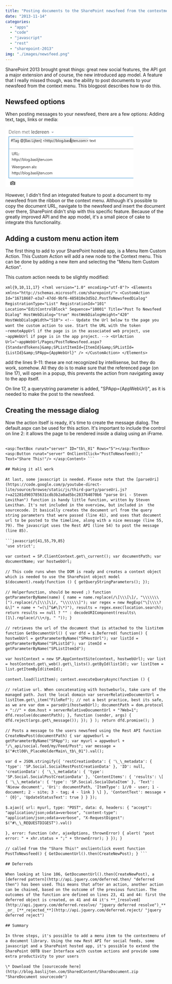 ```yaml
---
title: "Posting documents to the SharePoint newsfeed from the contextmenu"
date: "2013-11-14"
categories: 
  - "apps"
  - "code"
  - "javascript"
  - "rest"
  - "sharepoint-2013"
img: "./images/newsfeed.png"
---
```


SharePoint 2013 brought great things: great new social features, the API got a major extension and of course, the new introduced app model. A feature that I really missed though, was the ability to post documents to your newsfeed from the context menu. This blogpost describes how to do this.

## Newsfeed options

When posting messages to your newsfeed, there are a few options: Adding text, tags, links or media:

![](images/img_528171b655634.png)

However, I didn't find an integrated feature to post a document to my newsfeed from the ribbon or the context menu. Although it's possible to copy the document URL, navigate to the newsfeed and insert the document over there, SharePoint didn't ship with this specific feature. Because of the greatly improved API and the app model, it's a small piece of cake to integrate this functionality.

## Adding a custom menu action item

The first thing to add to your SharePoint hosted app, is a Menu Item Custom Action. This Custom Action will add a new node to the Context menu. This can be done by adding a new item and selecting the "Menu Item Custom Action".

This custom action needs to be slightly modified:

```xml{9,10,11,17} <?xml version="1.0" encoding="utf-8"?> <Elements xmlns="http://schemas.microsoft.com/sharepoint/"> <CustomAction Id="16718687-e3a7-47dd-9bf6-485810e3d5b2.PostToNewsfeedDialog" RegistrationType="List" RegistrationId="101" Location="EditControlBlock" Sequence="10001" Title="Post To Newsfeed Dialog" HostWebDialog="true" HostWebDialogHeight="420" HostWebDialogWidth="510"> <!-- Update the Url below to the page you want the custom action to use. Start the URL with the token ~remoteAppUrl if the page is in the associated web project, use ~appWebUrl if page is in the app project. --> <UrlAction Url="~appWebUrl/Pages/PostToNewsfeed.aspx?{StandardTokens}&amp;SPListItemId={ItemId}&amp;SPListId={ListId}&amp;SPApp={AppWebUrl}" /> </CustomAction> </Elements> ```

add the lines 9-11: these are not recognized by intellisense, but they do work, somehow. All they do is to make sure that the referenced page (on line 17), will open in a popup, this prevents the action from navigating away to the app itself.

On line 17, a querystring parameter is added, "SPApp={AppWebUrl}", as it is needed to make the post to the newsfeed.

## Creating the message dialog

Now the action itself is ready, it's time to create the message dialog. The default.aspx can be used for this action. It's important to include the control on line 2: it allows the page to be rendered inside a dialog using an iFrame.

```html{2} <asp:Content ContentPlaceHolderID="PlaceHolderMain" runat="server"> <WebPartPages:AllowFraming runat="server" ID="AllowIFraming1" />

<asp:TextBox runat="server" ID="tb\_01" Rows="5"></asp:TextBox> <asp:Button runat="server" OnClientClick="PostToNewsfeed();" Text="Share This!"/> </asp:Content> ```

## Making it all work

At last, some javascript is needed. Please note that the [parseUri](https://code.google.com/p/youtube-direct-lite/source/browse/static/js/third-party/parseUri.js?r=a21281d903785631cdb3b2a0ad5bc283764070b6 "parse Uri - Steven Levithan") function is handy little function, written by Steven Levithan. It's not included in the overview, but included in  the sourcecode. It basically creates the document url from the query string parameters that were passed (line 41), and uses that document url to be posted to the timeline, along with a nice message (line 55, 79). The javascript uses the Rest API (line 54) to post the message (line 85).

```javascript{41,55,79,85}
'use strict';

var context = SP.ClientContext.get\_current(); var documentPath; var documentName; var hostwebUrl;

// This code runs when the DOM is ready and creates a context object which is needed to use the SharePoint object model $(document).ready(function () { getQueryStringParameters(); });

// Helperfunction, should be moved ;) function getParameterByName(name) { name = name.replace(/\[\\\[\]/, "\\\\\\\[").replace(/\[\\\]\]/, "\\\\\\\]"); var regex = new RegExp("\[\\\\?&\]" + name + "=(\[^&#\]\*)"), results = regex.exec(location.search); return results == null ? "" : decodeURIComponent(results\[1\].replace(/\\+/g, " ")); }

// retrieves the url of the document that is attached to the listitem function GetDocumentUrl() { var dfd = $.Deferred( function() { hostwebUrl = getParameterByName("SPHostUrl"); var listId = getParameterByName("SPListId"); var itemId = getParameterByName("SPListItemId");

var hostContext = new SP.AppContextSite(context, hostwebUrl); var list = hostContext.get\_web().get\_lists().getById(listId); var listItem = list.getItemById(itemId);

context.load(listItem); context.executeQueryAsync(function () {

// relative url. When concatenating with hostweburls, take care of the managed path. Just the local domain var serverRelativeDocumentUrl = listItem.get\_item("FileRef"); // not a best practice, best its safe, as we are var dom = parseUri(hostwebUrl); documentPath = dom.protocol + "://" + dom.host + serverRelativeDocumentUrl + "?Web=1"; dfd.resolve(documentPath); }, function (sender, args) { dfd.reject(args.get\_message()); }); } ); return dfd.promise(); }

// Posts a message to the users newsfeed using the Rest API function CreateNewPost(documentPath) { var appweburl = getParameterByName("SPApp"); var myurl = appweburl + "/\_api/social.feed/my/Feed/Post"; var message = $("#ctl00\_PlaceHolderMain\_tb\_01").val();

var d = JSON.stringify({ 'restCreationData': { '\_\_metadata': { 'type': 'SP.Social.SocialRestPostCreationData' }, 'ID': null, 'creationData': { '\_\_metadata': { 'type': 'SP.Social.SocialPostCreationData' }, 'ContentItems': { 'results': \[ { '\_\_metadata': { 'type': 'SP.Social.SocialDataItem' }, 'Text': 'Nieuw document', 'Uri': documentPath, 'ItemType': 1//0 - user; 1 - document; 2 - site; 3 - tag; 4 - link } \] }, 'ContentText': message + ' {0}', 'UpdateStatusText': true } } });

$.ajax({ url: myurl, type: "POST", data: d, headers: { "accept": "application/json;odata=verbose", "content-type": "application/json;odata=verbose", "X-RequestDigest": $("#\_\_REQUESTDIGEST").val()

}, error: function (xhr, ajaxOptions, thrownError) { alert( "post error: " + xhr.status + ";" + thrownError); } }); }

// called from the "Share This!" onclientclick event function PostToNewsfeed() { GetDocumentUrl().then(CreateNewPost); } ```

## Deferreds

When looking at line 106, GetDocumentUrl().then(CreateNewPost), a [deferred pattern](http://api.jquery.com/deferred.then/ "deferred then") has been used. This means that after an action, another action can be chained, based on the outcome of the previous function. The outcomes of the function are defined on lines 23, 41 and 44: first the deferred object is created, on 41 and 44 it's **_[resolved](http://api.jquery.com/deferred.resolve/ "jquery deferred resolve")_** _or_ [**_rejected_**](http://api.jquery.com/deferred.reject/ "jquery deferred reject")

## Summary

In three steps, it's possible to add a menu item to the contextmenu of a document library. Using the new Rest API for social feeds, some javascript and a SharePoint hosted app, it's possible to extend the SharePoint OOTB User Interface with custom actions and provide some extra productivity to your users

\* Download the [sourcecode here](http://blog.baslijten.com/SharedContent/ShareDocument.zip "ShareDocument sourcecode")
